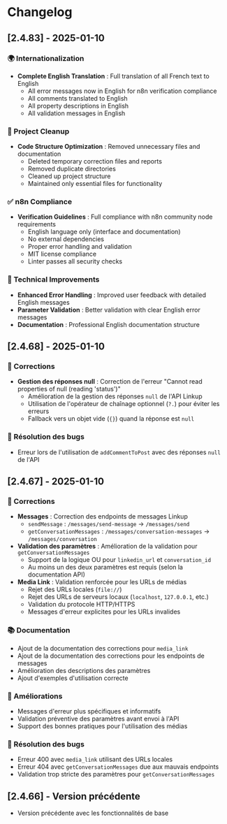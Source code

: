# Changelog

## [2.4.83] - 2025-01-10

### 🌍 Internationalization
- **Complete English Translation** : Full translation of all French text to English
  - All error messages now in English for n8n verification compliance
  - All comments translated to English
  - All property descriptions in English
  - All validation messages in English

### 🧹 Project Cleanup
- **Code Structure Optimization** : Removed unnecessary files and documentation
  - Deleted temporary correction files and reports
  - Removed duplicate directories
  - Cleaned up project structure
  - Maintained only essential files for functionality

### ✅ n8n Compliance
- **Verification Guidelines** : Full compliance with n8n community node requirements
  - English language only (interface and documentation)
  - No external dependencies
  - Proper error handling and validation
  - MIT license compliance
  - Linter passes all security checks

### 🔧 Technical Improvements
- **Enhanced Error Handling** : Improved user feedback with detailed English messages
- **Parameter Validation** : Better validation with clear English error messages
- **Documentation** : Professional English documentation structure

## [2.4.68] - 2025-01-10

### 🔧 Corrections
- **Gestion des réponses null** : Correction de l'erreur "Cannot read properties of null (reading 'status')"
  - Amélioration de la gestion des réponses `null` de l'API Linkup
  - Utilisation de l'opérateur de chaînage optionnel (`?.`) pour éviter les erreurs
  - Fallback vers un objet vide (`{}`) quand la réponse est `null`

### 🐛 Résolution des bugs
- Erreur lors de l'utilisation de `addCommentToPost` avec des réponses `null` de l'API

## [2.4.67] - 2025-01-10

### 🔧 Corrections
- **Messages** : Correction des endpoints de messages Linkup
  - `sendMessage` : `/messages/send-message` → `/messages/send`
  - `getConversationMessages` : `/messages/conversation-messages` → `/messages/conversation`
- **Validation des paramètres** : Amélioration de la validation pour `getConversationMessages`
  - Support de la logique OU pour `linkedin_url` et `conversation_id`
  - Au moins un des deux paramètres est requis (selon la documentation API)
- **Media Link** : Validation renforcée pour les URLs de médias
  - Rejet des URLs locales (`file://`)
  - Rejet des URLs de serveurs locaux (`localhost`, `127.0.0.1`, etc.)
  - Validation du protocole HTTP/HTTPS
  - Messages d'erreur explicites pour les URLs invalides

### 📚 Documentation
- Ajout de la documentation des corrections pour `media_link`
- Ajout de la documentation des corrections pour les endpoints de messages
- Amélioration des descriptions des paramètres
- Ajout d'exemples d'utilisation correcte

### 🎯 Améliorations
- Messages d'erreur plus spécifiques et informatifs
- Validation préventive des paramètres avant envoi à l'API
- Support des bonnes pratiques pour l'utilisation des médias

### 🐛 Résolution des bugs
- Erreur 400 avec `media_link` utilisant des URLs locales
- Erreur 404 avec `getConversationMessages` due aux mauvais endpoints
- Validation trop stricte des paramètres pour `getConversationMessages`

## [2.4.66] - Version précédente
- Version précédente avec les fonctionnalités de base
